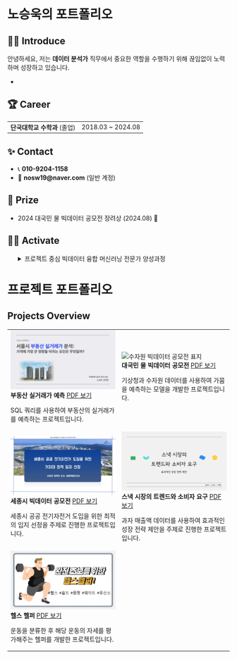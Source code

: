<h1>노승욱의 포트폴리오</h1>




## 🧑‍💻 Introduce
<p>
안녕하세요, 저는 <strong>데이터 분석가</strong> 직무에서 중요한 역할을 수행하기 위해 끊임없이 노력하며 성장하고 있습니다.
</p>

<ul>
  <li></li>
  
</ul>





<div>
  <h2>🏆 Career</h2>
</div>

<table>
  <tr>
    <td><strong>단국대학교 수학과</strong> (졸업)</td>
    <td>2018.03 ~ 2024.08</td>

</table>





<div>
  <h2>✨ Contact</h2>
</div>

<ul>
  <li>📞 <strong>010-9204-1158</strong></li>
  <li>📧 <strong>nosw19@naver.com</strong> (일반 계정)</li>
  
</ul>





<div>
  <h2>🏅 Prize</h2>
</div>

<ul>
  <li>2024 대국민 물 빅데이터 공모전 장려상 (2024.08) 🎉</li>
  
</ul>





<div>
  <h2>🤼‍♂️ Activate</h2>
</div>

<ul>
<details>
  <summary>프로젝트 중심 빅데이터 융합 머신러닝 전문가 양성과정</summary>
    <2024.05.09 ~ 2024.11.18>
</details>
      
</ul>


# 프로젝트 포트폴리오

## Projects Overview

<table>
  <tr>
    <td>
      <img src="SQL_표지.png" alt="SQL 프로젝트 표지">
      <div class="content">
        <b>부동산 실거래가 예측</b>
        <a href="./SQL프로젝트.pdf">PDF 보기</a>
        <p>SQL 쿼리를 사용하여 부동산의 실거래가를 예측하는 프로젝트입니다.</p>
      </div>
    </td>
    <td>
      <img src="수자원_표지.png" alt="수자원 빅데이터 공모전 표지">
      <div class="content">
        <b>대국민 물 빅데이터 공모전</b>
        <a href="./수자원프로젝트.pdf">PDF 보기</a>
        <p>기상청과 수자원 데이터를 사용하여 가뭄을 예측하는 모델을 개발한 프로젝트입니다.</p>
      </div>
    </td>
  </tr>
  <tr>
    <td>
      <img src="세종시_표지.png" alt="세종시 빅데이터 공모전 표지">
      <div class="content">
        <b>세종시 빅데이터 공모전</b>
        <a href="./세종시발표.pdf">PDF 보기</a>
        <p>세종시 공공 전기자전거 도입을 위한 최적의 입지 선정을 주제로 진행한 프로젝트입니다.</p>
      </div>
    </td>
    <td>
      <img src="세미_표지.png" alt="스낵 시장 프로젝트 표지">
      <div class="content">
        <b>스낵 시장의 트렌드와 소비자 요구</b>
        <a href="./세미프로젝트.pdf">PDF 보기</a>
        <p>과자 매출액 데이터를 사용하여 효과적인 성장 전략 제안을 주제로 진행한 프로젝트입니다.</p>
      </div>
    </td>
  </tr>
  <tr>
    <td>
      <img src="파이널_표지.png" alt="헬스 헬퍼 표지">
      <div class="content">
        <b>헬스 헬퍼</b>
        <a href="./파이널프로젝트.pdf">PDF 보기</a>
        <p>운동을 분류한 후 해당 운동의 자세를 평가해주는 헬퍼를 개발한 프로젝트입니다.</p>
      </div>
    </td>
    <td></td>
  </tr>
</table>









